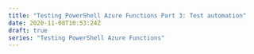 ```yaml
---
title: "Testing PowerShell Azure Functions Part 3: Test automation"
date: 2020-11-08T10:53:24Z
draft: true
series: "Testing PowerShell Azure Functions"
---
```


